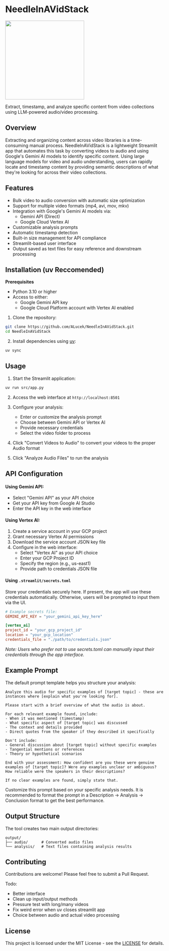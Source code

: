 # NeedleInAVidStack

<img src="NIAVS_logo.png" width=250>

Extract, timestamp, and analyze specific content from video collections using LLM-powered audio/video processing.

## Overview

Extracting and organizing content across video libraries is a time-consuming manual process. NeedleInAVidStack is a lightweight Streamlit app that automates this task by converting videos to audio and using Google's Gemini AI models to identify specific content. Using large language models for video and audio understanding, users can rapidly locate and timestamp content by providing semantic descriptions of what they're looking for across their video collections.

## Features

- Bulk video to audio conversion with automatic size optimization
- Support for multiple video formats (mp4, avi, mov, mkv)
- Integration with Google's Gemini AI models via:
  - Gemini API (Direct)
  - Google Cloud Vertex AI
- Customizable analysis prompts
- Automatic timestamp detection
- Built-in size management for API compliance
- Streamlit-based user interface
- Output saved as text files for easy reference and downstream processing



## Installation (uv Reccomended)

**Prerequisites**

- Python 3.10 or higher
- Access to either:
  - Google Gemini API key
  - Google Cloud Platform account with Vertex AI enabled

1. Clone the repository:
```bash
git clone https://github.com/ALucek/NeedleInAVidStack.git
cd NeedleInAVidStack
```

2. Install dependencies using [uv](https://docs.astral.sh/uv/):
```bash
uv sync
```

## Usage

1. Start the Streamlit application:
```bash
uv run src/app.py
```

2. Access the web interface at `http://localhost:8501`

3. Configure your analysis:
   - Enter or customize the analysis prompt
   - Choose between Gemini API or Vertex AI
   - Provide necessary credentials
   - Select the video folder to process

4. Click "Convert Videos to Audio" to convert your videos to the proper Audio format

5. Click "Analyze Audio Files" to run the analysis

## API Configuration

#### Using Gemini API:
- Select "Gemini API" as your API choice
- Get your API key from Google AI Studio
- Enter the API key in the web interface

#### Using Vertex AI:
1. Create a service account in your GCP project
2. Grant necessary Vertex AI permissions
3. Download the service account JSON key file
4. Configure in the web interface:
   - Select "Vertex AI" as your API choice
   - Enter your GCP Project ID
   - Specify the region (e.g., us-east1)
   - Provide path to credentials JSON file


#### Using `.streamlit/secrets.toml`

Store your credentials securely here. If present, the app will use these credentials automatically. Otherwise, users will be prompted to input them via the UI.


```toml
# Example secrets file:
GEMINI_API_KEY = "your_gemini_api_key_here"

[vertex_ai]
project_id = "your_gcp_project_id"
location = "your_gcp_location"
credentials_file = "./path/to/credentials.json"
```

*Note: Users who prefer not to use secrets.toml can manually input their credentials through the app interface.*

## Example Prompt

The default prompt template helps you structure your analysis:

```
Analyze this audio for specific examples of [target topic] - these are instances where [explain what you're looking for]. 

Please start with a brief overview of what the audio is about.

For each relevant example found, include:
- When it was mentioned (timestamp)
- What specific aspect of [target topic] was discussed
- The context and details provided
- Direct quotes from the speaker if they described it specifically

Don't include:
- General discussion about [target topic] without specific examples
- Tangential mentions or references
- Theory or hypothetical scenarios

End with your assessment: How confident are you these were genuine examples of [target topic]? Were any examples unclear or ambiguous? How reliable were the speakers in their descriptions?

If no clear examples are found, simply state that.
```

Customize this prompt based on your specific analysis needs. It is recommended to format the prompt in a Description -> Analysis -> Conclusion format to get the best performance.

## Output Structure

The tool creates two main output directories:

```
output/
├── audio/      # Converted audio files
└── analysis/   # Text files containing analysis results
```

## Contributing

Contributions are welcome! Please feel free to submit a Pull Request.

Todo:
- Better interface
- Clean up input/output methods
- Pressure test with long/many videos
- Fix weird error when uv closes streamlit app
- Choice between audio and actual video processing

## License

This project is licensed under the MIT License - see the [LICENSE](LICENSE) for details.
